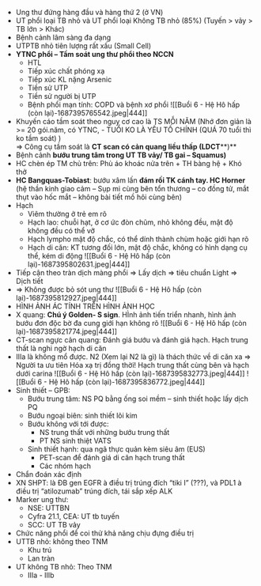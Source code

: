 - Ung thư đứng hàng đầu và hàng thứ 2 (ở VN)
- UT phổi loại TB nhỏ và UT phổi loại Không TB nhỏ (85%) (Tuyến > vảy > TB lớn > Khác)
- Bệnh cảnh lâm sàng đa dạng
- UTPTB nhỏ tiên lượng rất xấu (Small Cell)
- **YTNC phổi – Tầm soát ung thư phổi theo NCCN**
	- HTL
	- Tiếp xúc chất phóng xạ
	- Tiếp xúc KL nặng Arsenic
	- Tiền sử UTP
	- Tiền sử người bị UTP
	- Bệnh phổi mạn tính: COPD và bệnh xơ phổi
![[Buổi 6 - Hệ Hô hấp (còn lại)-1687395765542.jpeg|444]]
- Khuyến cáo tầm soát theo nguy cơ cao là TS MỖI NĂM (Nhớ đơn giản là >= 20 gói.năm, có YTNC, - TUỔI KO LÀ YẾU TỐ CHÍNH (QUÁ 70 tuổi thì ko tầm soát) )  
=> Công cụ tầm soát là **CT scan có cản quang liều thấp (LDCT****)**
- Bệnh cảnh **bướu trung tâm trong UT TB vảy/ TB gai – Squamus)**
- HC chèn ép TM chủ trên: Phù áo khoác nửa trên + TH bàng hệ + Khó thở
- **HC Bangquas-Tobiast**: bướu xâm lấn **đám rối TK cánh tay. HC Horner** (hệ thần kinh giao cảm – Sụp mi cùng bên tổn thương – co đồng tử, mắt thụt vào hốc mắt – không bài tiết mồ hôi cùng bên)
- Hạch
	- Viêm thường ở trẻ em rõ
	- Hạch lao: chuỗi hạt, ở cơ ức đòn chũm, nhỏ không đều, mật độ không đều có thể vỡ
	- Hạch lympho mật độ chắc, có thể dính thành chùm hoặc giới hạn rõ
	- Hạch di căn: KT tương đối lớn, mật độ chắc, không có hình dạng cụ thể, kém di động
![[Buổi 6 - Hệ Hô hấp (còn lại)-1687395802631.jpeg|444]]
- Tiếp cận theo tràn dịch màng phổi => Lấy dịch => tiêu chuẩn Light => Dịch tiết  
- => Không được bỏ sót ung thư
![[Buổi 6 - Hệ Hô hấp (còn lại)-1687395812927.jpeg|444]]
- HÌNH ẢNH ÁC TÍNH TRÊN HÌNH ẢNH HỌC
- X quang: **Chú ý Golden- S sign**. HÌnh ảnh tiến triển nhanh, hình ảnh bướu đơn độc bờ đa cung giới hạn không rõ
![[Buổi 6 - Hệ Hô hấp (còn lại)-1687395821774.jpeg|444]]
- CT-scan ngực cản quang: Đánh giá bướu và đánh giá hạch. Hạch trung thất là nghi ngờ hạch di căn
- IIIa là không mổ được. N2 (Xem lại N2 là gì) là thách thức về di căn xa => Người ta ưu tiên Hóa xạ trị đồng thời! Hạch trung thất cùng bên và hạch dưới carina
![[Buổi 6 - Hệ Hô hấp (còn lại)-1687395832773.jpeg|444]]
![[Buổi 6 - Hệ Hô hấp (còn lại)-1687395836772.jpeg|444]]
- Sinh thiết – GPB:
	- Bướu trung tâm: NS PQ bằng ống soi mềm – sinh thiết hoặc lấy dịch PQ
	- Bướu ngoại biên: sinh thiết lõi kim
	- Bướu không với tới được:
		- NS trung thất với những bướu trung thất
		- PT NS sinh thiệt VATS
	- Sinh thiết hạnh: qua ngã thực quản kèm siêu âm (EUS)
		- PET-scan để đánh giá di căn hạch trung thất
		- Các nhóm hạch
- Chẩn đoán xác định
- XN SHPT: là ĐB gen EGFR à điều trị trúng đích “tiki I” (???), và PDL1 à điều trị “atilozumab” trúng đích, tái sắp xếp ALK
- Marker ung thư:
	- NSE: UTTBN
	- Cyfra 21.1, CEA: UT tb tuyến
	- SCC: UT TB vảy
- Chức năng phổi để coi thử khả năng chịu đựng điều trị
- UTTB nhỏ: không theo TNM
	- Khu trú
	- Lan tràn
- UT không TB nhỏ: Theo TNM
	- IIIa - IIIb

